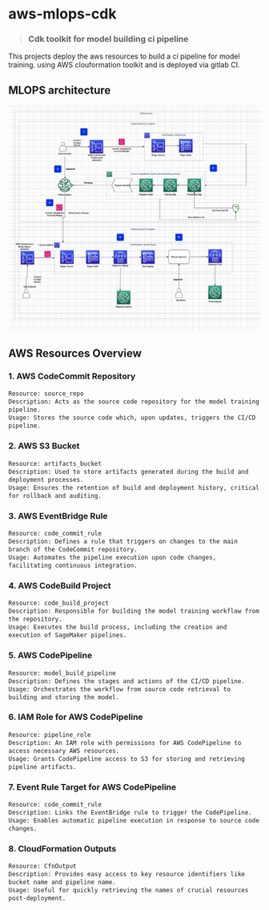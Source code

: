 
# aws-mlops-cdk
> ### Cdk toolkit for model building ci pipeline

This projects deploy the aws resources to build a ci pipeline for model training.
using AWS clouformation toolkit and is deployed via gitlab CI.

## MLOPS architecture
![MLOPS Architecture](./design/arch.png)

## AWS Resources Overview
### 1. AWS CodeCommit Repository
    Resource: source_repo
    Description: Acts as the source code repository for the model training pipeline.
    Usage: Stores the source code which, upon updates, triggers the CI/CD pipeline.
### 2. AWS S3 Bucket
    Resource: artifacts_bucket
    Description: Used to store artifacts generated during the build and deployment processes.
    Usage: Ensures the retention of build and deployment history, critical for rollback and auditing.
### 3. AWS EventBridge Rule
    Resource: code_commit_rule
    Description: Defines a rule that triggers on changes to the main branch of the CodeCommit repository.
    Usage: Automates the pipeline execution upon code changes, facilitating continuous integration.
### 4. AWS CodeBuild Project
    Resource: code_build_project
    Description: Responsible for building the model training workflow from the repository.
    Usage: Executes the build process, including the creation and execution of SageMaker pipelines.
### 5. AWS CodePipeline
    Resource: model_build_pipeline
    Description: Defines the stages and actions of the CI/CD pipeline.
    Usage: Orchestrates the workflow from source code retrieval to building and storing the model.
### 6. IAM Role for AWS CodePipeline
    Resource: pipeline_role
    Description: An IAM role with permissions for AWS CodePipeline to access necessary AWS resources.
    Usage: Grants CodePipeline access to S3 for storing and retrieving pipeline artifacts.
### 7. Event Rule Target for AWS CodePipeline
    Resource: code_commit_rule
    Description: Links the EventBridge rule to trigger the CodePipeline.
    Usage: Enables automatic pipeline execution in response to source code changes.
### 8. CloudFormation Outputs
    Resource: CfnOutput
    Description: Provides easy access to key resource identifiers like bucket name and pipeline name.
    Usage: Useful for quickly retrieving the names of crucial resources post-deployment.